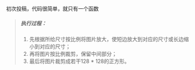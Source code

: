 初次投稿，代码很简单，就只有一个函数

> ##### 执行过程：
> 1. 先根据所给尺寸按比例将图片放大，使短边放大到对应的尺寸或长边缩小到对应的尺寸；<br>
> 2. 再将图片按比例裁剪，保留中间部分；<br>
> 3. 最后将图片裁剪成若干128 * 128的正方形。
